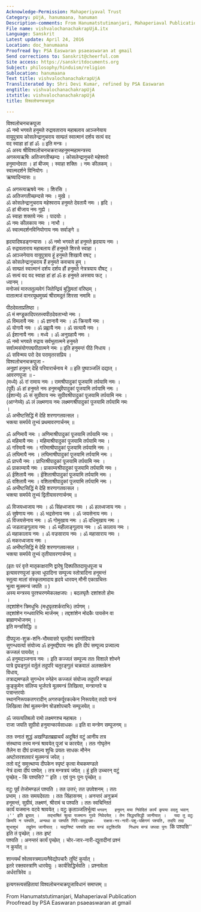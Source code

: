 ```yaml
---
Acknowledge-Permission: Mahaperiyaval Trust
Category: pUjA, hanumaana, hanuman
Description-comments: From Hanumatstutimanjari, Mahaperiaval Publication
File name: vishvalochanachakrapUjA.itx
Language: Sanskrit
Latest update: April 24, 2016
Location: doc_hanumaana
Proofread by: PSA Easwaran psaeaswaran at gmail
Send corrections to: Sanskrit@cheerful.com
Site access: https://sanskritdocuments.org
Subject: philosophy/hinduism/religion
Sublocation: hanumaana
Text title: vishvalochanachakrapUjA
Transliterated by: Shri Devi Kumar, refined by PSA Easwaran
engtitle: vishvalochanachakrapUjA
itxtitle: vishvalochanachakrapUjA
title: विश्वलोचनचक्रपूजा

---
```

  
 विश्वलोचनचक्रपूजा   
ॐ नमो भगवते हनुमते रुद्रावताराय महाबलाय आञ्जनेयाय  
वायुपुत्राय कोसलेन्द्रानुचराय साम्प्रतं स्वात्मानं दर्शय सत्यं वद  
वद स्वाहा हां हां ॐ ॥ इति मन्त्रः ।  
ॐ अस्य श्रीविश्वलोचनचक्रराजहनुमन्महामन्त्रस्य  
अगस्त्यऋषिः अतिजगतीच्छन्दः । कोसलेन्द्रानुचरो महेश्वरो  
हनुमान्देवता । हां बीजम् । स्वाहा शक्तिः । नमः कीलकम् ।  
स्वात्मदर्शने विनियोगः ।  
ऋष्यादिन्यासः ॥  
  
ॐ अगस्त्यऋषये नमः । शिरसि ।  
ॐ अतिजगतीच्छन्दसे नमः । मुखे ।  
ॐ कोसलेन्द्रानुचराय महेश्वराय हनुमते देवतायै नमः । हृदि ।  
ॐ हां बीजाय नमः गुह्ये ।  
ॐ स्वाहा शक्तये नमः । पादयोः ।  
ॐ नमः कीलकाय नमः । नाभौ ।  
ॐ स्वात्मदर्शनविनियोगाय नमः सर्वाङ्गे ॥  
  
हृदयादिषडङ्गन्यासः । ॐ नमो भगवते हां हनुमते हृदयाय नमः ।  
ॐ रुद्रावताराय महाबलाय हीं हनुमते शिरसे स्वाहा ।  
ॐ आञ्जनेयाय वायुपुत्राय हूं हनुमते शिखायै वषट् ।  
ॐ कोसलेन्द्रानुचराय हैं हनुमते कवचाय हुम् ।  
ॐ साम्प्रतं स्वात्मानं दर्शय दर्शय हौं हनुमते नेत्रत्रयाय वौषट् ।  
ॐ सत्यं वद वद स्वाहा हां हां ॐ हः हनुमते अस्त्राय फट् ।  
ध्यानम् ।  
मनोजवं मारुततुल्यवेगं जितेन्द्रियं बुद्धिमतां वरिष्ठम् ।  
वातात्मजं वानरयूथमुख्यं श्रीरामदूतं शिरसा नमामि ॥  
  
पीठदेवताप्रतिष्ठा ।  
ॐ मं मण्डूकादिपरतत्त्वपीठदेवताभ्यो नमः ।  
ॐ विमलायै नमः । ॐ ज्ञानायै नमः । ॐ क्रियायै नमः ।  
ॐ योगायै नमः । ॐ प्रह्वायै नमः । ॐ सत्यायै नमः ।  
ॐ ईशानायै नमः । मध्ये । ॐ अनुग्रहायै नमः ।  
ॐ नमो भगवते रुद्राय सर्वभूतात्मने हनुमते  
सर्वात्मसंयोगपद्मपीठात्मने नमः ॥ इति हनुमन्तं पीठे निधाय ।  
ॐ सविन्मय परो देव परामृतरसप्रिय ।  
विश्वलोचनचक्रपूजा -  
अनुज्ञां हनुमन् देहि परिवारार्चनाय मे ॥ इति पुष्पाञ्जलिं दद्यात् ।  
आवरणपूजा ॥ -  
(मध्ये) ॐ रां रामाय नमः । रामश्रीपादुकां पूजयामि तर्पयामि नमः ।  
(पूर्वे) ॐ हां हनुमते नमः हनुमच्छ्रीपादुकां पूजयामि तर्पयामि नमः ।  
(ईशान्ये) ॐ सं सुग्रीवाय नमः सुग्रीवश्रीपादुकां पूजयामि तर्पयामि नमः ।  
(आग्नेय्ये) ॐ लं लक्ष्मणाय नमः लक्ष्मणश्रीपादुकां पूजयामि तर्पयामि नमः  
।  
ॐ अभीष्टसिद्धिं में देहि शरणागतवत्सल ।  
भक्त्या समर्पये तुभ्यं प्रथमावरणार्चनम् ॥  
  
ॐ अणिमायै नमः । अणिमाश्रीपादुकां पूजयामि तर्पयामि नमः ।  
ॐ महिमायै नमः । महिमाश्रीपादुकां पूजयामि तर्पयामि नमः ।  
ॐ गरिमायै नमः । गरिमाश्रीपादुकां पूजयामि तर्पयामि नमः ।  
ॐ लघिमायै नमः । लघिमाश्रीपादुकां पूजयामि तर्पयामि नमः ।  
ॐ प्राप्त्यै नमः । प्राप्तिश्रीपादुकां पूजयामि तर्पयामि नमः ।  
ॐ प्राकाम्यायै नमः । प्राकाम्यश्रीपादुकां पूजयामि तर्पयामि नमः ।  
ॐ ईशितायै नमः । ईशिताश्रीपादुकां पूजयामि तर्पयामि नमः ।  
ॐ वशितायै नमः । वशिताश्रीपादुकां पूजयामि तर्पयामि नमः ।  
ॐ अभीष्टसिद्धिं मे देहि शरणागतवत्सल ।  
भक्त्या समर्पये तुभ्यं द्वितीयावरणार्चनम् ॥  
  
ॐ विजयध्वजाय नमः । ॐ सिंहध्वजाय नमः । ॐ हलध्वजाय नमः ।  
ॐ सुषेणाय नमः । ॐ भद्रसेनाय नमः । ॐ जयसेनाय नमः ।  
ॐ विजयसेनाय नमः । ॐ गोमुखाय नमः । ॐ दधिमुखाय नमः ।  
ॐ जडलाङ्गूलाय नमः । ॐ महीलाङ्गूलाय नमः । ॐ कालाय नमः ।  
ॐ महाकालाय नमः । ॐ वज्रसाराय नमः । ॐ महासाराय नमः ।  
ॐ मकरध्वजाय नमः ।  
ॐ अभीष्टसिद्धिं मे देहि शरणागतवत्सल ।  
भक्त्या समर्पये तुभ्यं तृतीयावरणार्चनम् ॥  
  
(इतः परं वृत्ते मातृकाक्षराणि द्वारेषु दिक्पतितदायुधपूजा च  
इत्यावरणपूजां कृत्वा धूपादिना सम्पूज्य स्तोत्रादिना हनूमन्तं  
स्तुत्वा मालां संस्कृतामादाय हृदये धारयन् मौनी एकाग्रचित्तः  
भूत्वा मूलमन्त्रं जपति ॥ )  
अस्य मन्त्रस्य पुरश्चरणमेकलक्षजपः । बदलघृतैः दशांशतो होमः  
।  
तद्दशांशेन त्रिमधुभिः (मधुघृतशर्कराभिः) तर्पणम् ।  
तद्दशांशेन गन्धवारिभिः मार्जनम् । तद्दशांशेन मोदकैः पायसेन वा  
ब्राह्मणभोजनम् ।  
इति मन्त्रसिद्धिः ॥  
  
दीपपूजा-शुक्र-शनि-भौमवासरे घृतदीपं स्वर्णादिपात्रे  
सुगन्धवर्त्या संयोज्य ॐ हनुमद्दीपाय नमः इति दीपं सम्पूज्य प्रज्वाल्य  
कज्जलं पाययेत् ।  
ॐ हनुमदञ्जनाय नमः । इति कज्जलं सम्पूज्य ततः विशाले शोभने  
पात्रे द्व्यङ्गुलं वर्तुलं तदुपरि चतुरङ्गुलं चक्रवालं अलक्तकेन  
विधाय,  
तत्राद्यमण्डले सुगन्धेन स्नेहेन कज्जलं संयोज्य तदुपरि मण्डलं  
कुङ्कुमेन संलिप्य भूर्जपत्रे मूलमन्त्रं लिखित्वा, मन्त्रान्तरे च  
पत्रान्तरयोः  
स्थाननिरूपकतगरादीन् अगरुकर्पूरकल्केन निरूपयेत् तदग्रे यन्त्रं  
लिखित्वा तेषां मूलमन्त्रेण षोडशोपचारैः सम्पूजयेत् ॥  
  
ॐ जयत्यतिबलो रामो लक्ष्मणश्च महाबलः ।  
राजा जयति सुग्रीवो हनुमान्कार्यसाधकः ॥ इति वा मन्त्रेण सम्पूजनम् ॥  
  
ततः स्नातं शुद्धं अखण्डितब्रह्मचर्यं अदूषितं वटुं आनीय तत्र  
संस्थाप्य तस्य मन्त्रं श्रावयेत् पूजां च कारयेत् । ततः गोघृतेन  
तैलेन वा दीपं प्रज्वाल्य शुचिः प्रयतः साधकः मौनेन  
अष्टोत्तरशतवारं मूलमन्त्रं जपेत् ।  
ततो वटुं समुत्त्थाप्य दीपकेन स्पृष्टं कृत्वा मेचकमण्डले  
नेत्रं दत्वा दीपं पश्येत् । तत्र मन्त्रत्रयं जपेत् । हुं इति उच्चरन् वटुं  
पृच्छेत् - किं पश्यसि? '' इति । एवं पुनः पुनः पृच्छेत् ॥  
  
वटुः पूर्वं तेजोमण्डलं पश्यति । तत उत्तरं;  तत उपवेशनम् । ततः  
प्रभाम् । ततः समयदेवताः । ततः सिंहासनम् । अनन्तरं अनुक्रमं  
हनूमन्तं, सुग्रीवं, लक्ष्मणं, श्रीरामं च पश्यति । ततः स्वचिन्तितं  
कार्यं यजमानः वटवे श्रावयेत् । वटुः कृताञ्जलिर्भूत्वा ``भगवन्  
हनुमन् मया निवेदितं कार्यं कृपया वदतु भवान् ।'' इति ब्रूयात् ।  
तद्भाषितं श्रुत्वा यजमानः गुरवे निवेदयेत् । तेन सिद्ध्यसिद्धी जानीयात् ।  
यदा तु वटुः किमपि न पश्यति, अन्यथा वा पश्यति गिरि-समुद्रयक्ष-  
राक्षस-नर-नारी-पशु-पक्षिगणं पश्यति, तदपि तदा शुभाशुभं  
तद्रूपेण जानीयात् । यद्यनिष्टं पश्यति तदा यन्त्रं वटुशिरसि  
निधाय मन्त्रं जप्त्वा पुनः ``किं पश्यसि'' इति तं पृच्छेत् । ततः इष्टं  
पश्यति । अनन्तरं कार्यं पृच्छेत् । चोर-जार-नारी-द्यूतादीनां प्रश्नं  
न कुर्यात्  ॥  
  
शान्त्यर्थं श्वेतवस्त्रमाल्यनैवेद्योपचारैः तुष्टिं कुर्यात् ।  
इतरे रक्तवस्त्राणि धारयेयुः । कार्यसिद्धिर्भवति । प्रश्नावेला  
अर्धरात्रिरेव ॥  
  
इत्यगस्त्यसंहितायां विश्वलोचनचक्रपूजाविधानं समाप्तम् ॥  
  
  
  
  
  
From Hanumatstutimanjari, Mahaperiaval Publication  
Proofread by PSA Easwaran psaeaswaran at gmail  
  
